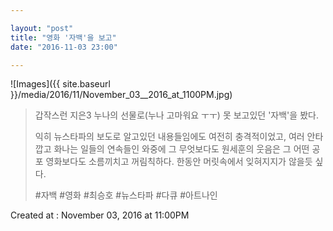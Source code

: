 ```yaml
---

layout: "post"  
title: "영화 '자백'을 보고"  
date: "2016-11-03 23:00"

---
```


![Images]({{ site.baseurl }}/media/2016/11/November_03__2016_at_1100PM.jpg)

> 갑작스런 지은3 누나의 선물로(누나 고마워요 ㅜㅜ) 못 보고있던 '자백'을 봤다.
>
> 익히 뉴스타파의 보도로 알고있던 내용들임에도 여전히 충격적이었고, 여러 안타깝고 화나는 일들의 연속들인 와중에 그 무엇보다도 원세훈의 웃음은 그 어떤 공포 영화보다도 소름끼치고 꺼림칙하다. 한동안 머릿속에서 잊혀지지가 않을듯 싶다.
>
> \#자백 #영화 #최승호 #뉴스타파 #다큐 #아트나인

Created at : November 03, 2016 at 11:00PM
